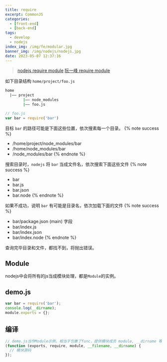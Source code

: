 ```yaml
---
title: require
excerpt: CommonJS 
categories: 
  - [front-end]
  - [back-end]
tags: 
  - develop
  - nodejs
index_img: /img/fe/modular.jpg
banner_img: /img/nodejs/nodejs.jpg
date: 2023-05-07 12:37:16
---
```

> [nodejs require module](https://nodejs.org/api/modules.html#modules_all_together)
> [阮一峰 require module](https://www.ruanyifeng.com/blog/2015/05/require.html)

如下目录结构 `home/project/foo.js`
```sh
home
  |—— project
        |—— node_modules
        |—— foo.js
```

```js
// foo.js
var bar = require('bar')
```
目标 `bar` 的路径可能是下面这些位置，依次搜素每一个目录。
{% note success %}
- /home/project/node_modules/bar
- /home/node_modules/bar
- /node_modules/bar
{% endnote %}

搜索目录时，`nodejs` 将 `bar` 当成文件名，依次搜索下面这些文件
{% note success %}
- bar
- bar.js
- bar.json
- bar.node
{% endnote %}

如果不成功，说明 `bar` 有可能是目录名，依次加载下面的文件
{% note success %}
- bar/package.json (main) 字段
- bar/index.js
- bar/index.json
- bar/index.node
{% endnote %}

查询完毕目录和文件，都找不到，将抛出错误。

## Module

nodejs中会将所有的js当成模块处理，都是`Module`的实例。

## demo.js
```js
var bar = require('bar');
console.log(__dirname);
module.exports = {};
```

## 编译
```js
// demo.js当作Module示例，相当于包裹了func，提供模块成员 module, __dirname 等
(function (exports, require, module, __filename, __dirname) {
  // 模块源码
});
```